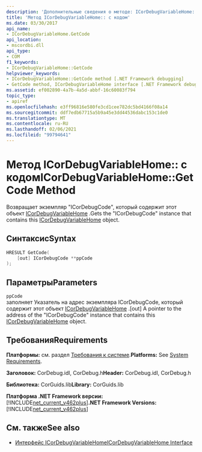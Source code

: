 ```yaml
---
description: 'Дополнительные сведения о методе: ICorDebugVariableHome:: a Code'
title: 'Метод ICorDebugVariableHome:: с кодом'
ms.date: 03/30/2017
api_name:
- ICorDebugVariableHome.GetCode
api_location:
- mscordbi.dll
api_type:
- COM
f1_keywords:
- ICorDebugVariableHome::GetCode
helpviewer_keywords:
- ICorDebugVariableHome::GetCode method [.NET Framework debugging]
- GetCode method, ICorDebugVariableHome interface [.NET Framework debugging]
ms.assetid: ef002890-4a7b-4a5d-abbf-16c60083f794
topic_type:
- apiref
ms.openlocfilehash: e3ff96816e580fe3cd1cee782dc5bd4166f08a14
ms.sourcegitcommit: ddf7edb67715a5b9a45e3dd44536dabc153c1de0
ms.translationtype: MT
ms.contentlocale: ru-RU
ms.lasthandoff: 02/06/2021
ms.locfileid: "99794641"
---
```

# <a name="icordebugvariablehomegetcode-method"></a><span data-ttu-id="c07ac-103">Метод ICorDebugVariableHome:: с кодом</span><span class="sxs-lookup"><span data-stu-id="c07ac-103">ICorDebugVariableHome::GetCode Method</span></span>

<span data-ttu-id="c07ac-104">Возвращает экземпляр "ICorDebugCode", который содержит этот объект [ICorDebugVariableHome](icordebugvariablehome-interface.md) .</span><span class="sxs-lookup"><span data-stu-id="c07ac-104">Gets the "ICorDebugCode" instance that contains this [ICorDebugVariableHome](icordebugvariablehome-interface.md) object.</span></span>  
  
## <a name="syntax"></a><span data-ttu-id="c07ac-105">Синтаксис</span><span class="sxs-lookup"><span data-stu-id="c07ac-105">Syntax</span></span>  
  
```cpp  
HRESULT GetCode(  
    [out] ICorDebugCode **ppCode  
);  
```  
  
## <a name="parameters"></a><span data-ttu-id="c07ac-106">Параметры</span><span class="sxs-lookup"><span data-stu-id="c07ac-106">Parameters</span></span>  

 `ppCode`  
 <span data-ttu-id="c07ac-107">заполняет Указатель на адрес экземпляра ICorDebugCode, который содержит этот объект [ICorDebugVariableHome](icordebugvariablehome-interface.md) .</span><span class="sxs-lookup"><span data-stu-id="c07ac-107">[out] A pointer to the address of the "ICorDebugCode" instance that contains this [ICorDebugVariableHome](icordebugvariablehome-interface.md) object.</span></span>  
  
## <a name="requirements"></a><span data-ttu-id="c07ac-108">Требования</span><span class="sxs-lookup"><span data-stu-id="c07ac-108">Requirements</span></span>  

 <span data-ttu-id="c07ac-109">**Платформы:** см. раздел [Требования к системе](../../get-started/system-requirements.md).</span><span class="sxs-lookup"><span data-stu-id="c07ac-109">**Platforms:** See [System Requirements](../../get-started/system-requirements.md).</span></span>  
  
 <span data-ttu-id="c07ac-110">**Заголовок:** CorDebug.idl, CorDebug.h</span><span class="sxs-lookup"><span data-stu-id="c07ac-110">**Header:** CorDebug.idl, CorDebug.h</span></span>  
  
 <span data-ttu-id="c07ac-111">**Библиотека:** CorGuids.lib</span><span class="sxs-lookup"><span data-stu-id="c07ac-111">**Library:** CorGuids.lib</span></span>  
  
 <span data-ttu-id="c07ac-112">**Платформа .NET Framework версии:**[!INCLUDE[net_current_v462plus](../../../../includes/net-current-v462plus-md.md)]</span><span class="sxs-lookup"><span data-stu-id="c07ac-112">**.NET Framework Versions:** [!INCLUDE[net_current_v462plus](../../../../includes/net-current-v462plus-md.md)]</span></span>  
  
## <a name="see-also"></a><span data-ttu-id="c07ac-113">См. также</span><span class="sxs-lookup"><span data-stu-id="c07ac-113">See also</span></span>

- [<span data-ttu-id="c07ac-114">Интерфейс ICorDebugVariableHome</span><span class="sxs-lookup"><span data-stu-id="c07ac-114">ICorDebugVariableHome Interface</span></span>](icordebugvariablehome-interface.md)
